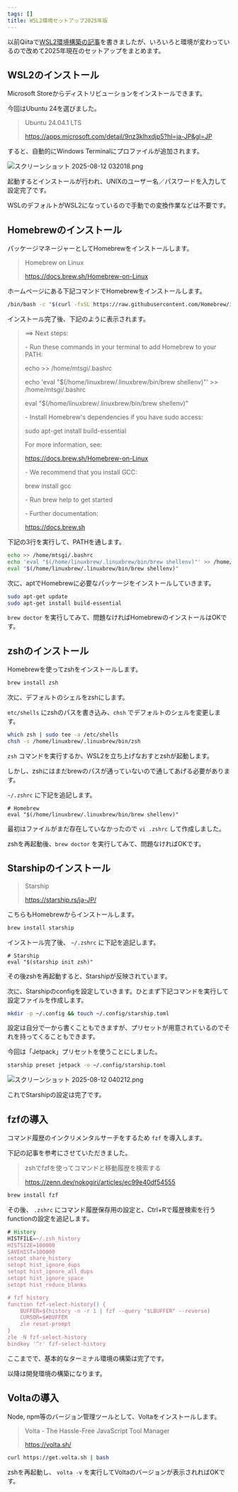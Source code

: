 ```yaml
---
tags: []
title: WSL2環境セットアップ2025年版
---
```


以前Qiitaで[WSL2環境構築の記事](https://qiita.com/mtsgi/items/8a844870f30b30ef21e4)を書きましたが、いろいろと環境が変わっているので改めて2025年現在のセットアップをまとめます。

## WSL2のインストール

Microsoft Storeからディストリビューションをインストールできます。

今回はUbuntu 24を選びました。

> Ubuntu 24.04.1 LTS
>
> <https://apps.microsoft.com/detail/9nz3klhxdjp5?hl=ja-JP&gl=JP>

すると、自動的にWindows Terminalにプロファイルが追加されます。

![スクリーンショット 2025-08-12 032018.png](/%E3%82%B9%E3%82%AF%E3%83%AA%E3%83%BC%E3%83%B3%E3%82%B7%E3%83%A7%E3%83%83%E3%83%88%202025-08-12%20032018.png)

起動するとインストールが行われ、UNIXのユーザー名／パスワードを入力して設定完了です。

WSLのデフォルトがWSL2になっているので手動での変換作業などは不要です。

## Homebrewのインストール

パッケージマネージャーとしてHomebrewをインストールします。

> Homebrew on Linux
>
> <https://docs.brew.sh/Homebrew-on-Linux>

ホームページにある下記コマンドでHomebrewをインストールします。

```bash
/bin/bash -c "$(curl -fsSL https://raw.githubusercontent.com/Homebrew/install/HEAD/install.sh)"
```

インストール完了後、下記のように表示されます。

> \==> Next steps:
>
> \- Run these commands in your terminal to add Homebrew to your PATH:
>
> echo >> /home/mtsgi/.bashrc
>
> echo 'eval "$(/home/linuxbrew/.linuxbrew/bin/brew shellenv)"' >> /home/mtsgi/.bashrc
>
> eval "$(/home/linuxbrew/.linuxbrew/bin/brew shellenv)"
>
> \- Install Homebrew's dependencies if you have sudo access:
>
> sudo apt-get install build-essential
>
> For more information, see:
>
> <https://docs.brew.sh/Homebrew-on-Linux>
>
> \- We recommend that you install GCC:
>
> brew install gcc
>
> \- Run brew help to get started
>
> \- Further documentation:
>
> <https://docs.brew.sh>

下記の3行を実行して、PATHを通します。

```bash
echo >> /home/mtsgi/.bashrc
echo 'eval "$(/home/linuxbrew/.linuxbrew/bin/brew shellenv)"' >> /home/mtsgi/.bashrc
eval "$(/home/linuxbrew/.linuxbrew/bin/brew shellenv)"
```

次に、aptでHomebrewに必要なパッケージをインストールしていきます。

```bash
sudo apt-get update
sudo apt-get install build-essential
```

`brew doctor` を実行してみて、問題なければHomebrewのインストールはOKです。

## zshのインストール

Homebrewを使ってzshをインストールします。

```bash
brew install zsh
```

次に、デフォルトのシェルをzshにします。

`etc/shells` にzshのパスを書き込み、`chsh` でデフォルトのシェルを変更します。

```bash
which zsh | sudo tee -a /etc/shells
chsh -s /home/linuxbrew/.linuxbrew/bin/zsh
```

`zsh` コマンドを実行するか、WSL2を立ち上げなおすとzshが起動します。

しかし、zshにはまだbrewのパスが通っていないので通してあげる必要があります。

`~/.zshrc` に下記を追記します。

```text [.zshrc]
# Homebrew
eval "$(/home/linuxbrew/.linuxbrew/bin/brew shellenv)"
```

最初はファイルがまだ存在していなかったので `vi .zshrc` して作成しました。

zshを再起動後、`brew doctor` を実行してみて、問題なければOKです。

## Starshipのインストール

> Starship
>
> <https://starship.rs/ja-JP/>

こちらもHomebrewからインストールします。

```bash
brew install starship
```

インストール完了後、 `~/.zshrc` に下記を追記します。

```text [.zshrc]
# Starship
eval "$(starship init zsh)"
```

その後zshを再起動すると、Starshipが反映されています。

次に、Starshipのconfigを設定していきます。ひとまず下記コマンドを実行して設定ファイルを作成します。

```bash
mkdir -p ~/.config && touch ~/.config/starship.toml
```

設定は自分で一から書くこともできますが、プリセットが用意されているのでそれを持ってくることもできます。

今回は「Jetpack」プリセットを使うことにしました。

```bash
starship preset jetpack -o ~/.config/starship.toml
```

![スクリーンショット 2025-08-12 040212.png](/%E3%82%B9%E3%82%AF%E3%83%AA%E3%83%BC%E3%83%B3%E3%82%B7%E3%83%A7%E3%83%83%E3%83%88%202025-08-12%20040212.png)

これでStarshipの設定は完了です。

## fzfの導入

コマンド履歴のインクリメンタルサーチをするため `fzf` を導入します。

下記の記事を参考にさせていただきました。

> zshでfzfを使ってコマンドと移動履歴を検索する
>
> <https://zenn.dev/nokogiri/articles/ec99e40df54555>

```bash
brew install fzf
```

その後、 `.zshrc` にコマンド履歴保存用の設定と、Ctrl+Rで履歴検索を行うfunctionの設定を追記します。

```js
# History
HISTFILE=~/.zsh_history
HISTSIZE=100000
SAVEHIST=100000
setopt share_history
setopt hist_ignore_dups
setopt hist_ignore_all_dups
setopt hist_ignore_space
setopt hist_reduce_blanks

# fzf history
function fzf-select-history() {
    BUFFER=$(history -n -r 1 | fzf --query "$LBUFFER" --reverse)
    CURSOR=$#BUFFER
    zle reset-prompt
}
zle -N fzf-select-history
bindkey '^r' fzf-select-history
```

ここまでで、基本的なターミナル環境の構築は完了です。

以降は開発環境の構築になります。

## Voltaの導入

Node, npm等のバージョン管理ツールとして、Voltaをインストールします。

> Volta - The Hassle-Free JavaScript Tool Manager
>
> <https://volta.sh/>

```bash
curl https://get.volta.sh | bash
```

zshを再起動し、 `volta -v` を実行してVoltaのバージョンが表示されればOKです。
